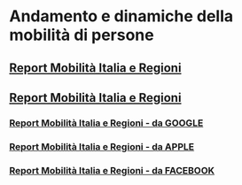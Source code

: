 
# Andamento e dinamiche della mobilità di persone 

## [Report Mobilità Italia e Regioni](https://polis-lombardia.github.io/mobilita/Italia-Regioni-report-mobilita.html) 

## [Report Mobilità Italia e Regioni](https://polis-lombardia.github.io/mobilita/Italia-Regioni-report-mobilita-quadranti.html) 

### [Report Mobilità Italia e Regioni - da GOOGLE](https://polis-lombardia.github.io/mobilita/Google-report-mobilita.html) 

### [Report Mobilità Italia e Regioni - da APPLE](https://polis-lombardia.github.io/mobilita/Apple-report-mobilita.html) 

### [Report Mobilità Italia e Regioni - da FACEBOOK](https://polis-lombardia.github.io/mobilita/Facebook-report-mobilita.html) 
